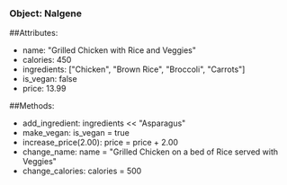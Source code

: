 ### Object: Nalgene

##Attributes:
- name: "Grilled Chicken with Rice and Veggies"
- calories: 450
- ingredients: ["Chicken", "Brown Rice", "Broccoli", "Carrots"]
- is_vegan: false
- price: 13.99

##Methods:
- add_ingredient: ingredients << "Asparagus"
- make_vegan: is_vegan = true
- increase_price(2.00): price = price + 2.00
- change_name: name = "Grilled Chicken on a bed of Rice served with Veggies"
- change_calories: calories = 500
